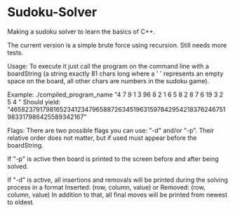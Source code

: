 # Sudoku-Solver
Making a sudoku solver to learn the basics of C++.

The current version is a simple brute force using recursion.
Still needs more tests.

Usage:
To execute it just call the program on the command line with a boardString (a string exactly 81 chars long
where a ' ' represents an empty space on the board, all other chars are numbers in the sudoku game).

Example:
./compiled_program_name "4     7   9 1       3  96 8  2    1 6  5  8 2     8 7   6  19 3       2 5   4    "
Should yield: "465823791798165234123479658872634519631597842954218376246751983317986425589342167"

Flags:
There are two possible flags you can use: "-d" and/or "-p".
Their relative order does not matter, but if used must appear before the boardString.

If "-p" is active then board is printed to the screen before and after being solved.

If "-d" is active, all insertions and removals will be printed during the solving process
in a format Inserted: (row, column, value) or Removed: (row, column, value)
In addition to that, all final moves will be printed from newest to oldest.